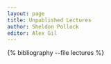 ```yaml
---
layout: page
title: Unpublished Lectures
author: Sheldon Pollock
editor: Alex Gil
---
```


{% bibliography --file lectures %}